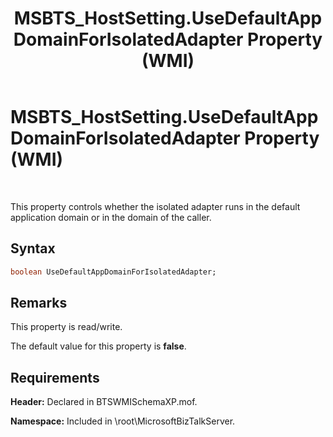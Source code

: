 ﻿---
title: MSBTS_HostSetting.UseDefaultAppDomainForIsolatedAdapter Property (WMI)
TOCTitle: MSBTS_HostSetting.UseDefaultAppDomainForIsolatedAdapter Property (WMI)
ms:assetid: 2b54a1bb-5269-4bc6-9a94-3a5cc167ae4f
ms:mtpsurl: https://msdn.microsoft.com/library/Gg678625(v=BTS.80)
ms:contentKeyID: 51527035
ms.date: 08/30/2017
mtps_version: v=BTS.80
dev_langs:
- vb
---

# MSBTS\_HostSetting.UseDefaultAppDomainForIsolatedAdapter Property (WMI)

 

This property controls whether the isolated adapter runs in the default application domain or in the domain of the caller.

## Syntax

``` vb
boolean UseDefaultAppDomainForIsolatedAdapter;  
```

## Remarks

This property is read/write.

The default value for this property is **false**.

## Requirements

**Header:** Declared in BTSWMISchemaXP.mof.

**Namespace:** Included in \\root\\MicrosoftBizTalkServer.

